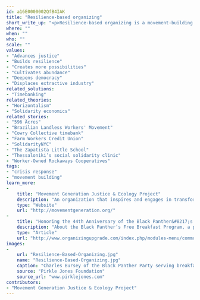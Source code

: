 ```yaml
---
id: a16E0000002QfB4IAK
title: "Resilience-based organizing"
short_write_up: "<p>Resilience-based organizing is a movement-building strategy that focuses on improving the ability of communities to meet their needs through shared work, democratic self-governance, and contesting power. The approach departs from traditional campaign-based organizing approaches in which communities pressure a political figure with decision-making power to act on their demands, thereby re-enforcing existing structures of power. Instead, people organize to create visionary and oppositional economies in ways that strengthen community control and are ecologically regenerative. Resilience-based organizing was foundational to black liberation movements such as the Black Panther Party, which had more than sixty &#8216;self help&#8217; programs. We see it applied today in Zapatista communities and through the Landless Workers’ Movement in Brazil.</p>"
where: ""
when: ""
who: ""
scale: ""
values:
- "Advances justice"
- "Builds resilience"
- "Creates more possibilities"
- "Cultivates abundance"
- "Deepens democracy"
- "Displaces extractive industry"
related_solutions:
- "Timebanking"
related_theories:
- "Horizontalism"
- "Solidarity economics"
related_stories:
- "596 Acres"
- "Brazilian Landless Workers' Movement"
- "Cowry Collective timebank"
- "Farm Workers Credit Union"
- "SolidarityNYC"
- "The Zapatista Little School"
- "Thessaloniki’s social solidarity clinic"
- "Worker-Owned Rockaways Cooperatives"
tags:
- "crisis response"
- "movement building"
learn_more:
-
    title: "Movement Generation Justice & Ecology Project"
    description: "An organization that inspires and engages in transformative action towards the liberation and restoration of land, labor, and culture."
    type: "Website"
    url: "http://movementgeneration.org/"
-
    title: "Honoring the 44th Anniversary of the Black Panther&#8217;s Free Breakfast Program"
    description: "About the Black Panther’s Free Breakfast Program, a powerful example of resilience-based organizing"
    type: "Article"
    url: "http://www.organizingupgrade.com/index.php/modules-menu/community-organizing/item/942-honoring-the-44th-anniversary-of-the-black-panthers-free-breakfast-program"
images:
-
    url: "Resilience-Based-Organizing.jpg"
    name: "Resilience-Based-Organizing.jpg"
    caption: "Charles Bursey of the Black Panther Party serving breakfast to children for the Panther Free Breakfast Program in Oakland, CA in 1969"
    source: "Pirkle Jones Foundation"
    source_url: "www.pirklejones.com"
contributors:
- "Movement Generation Justice & Ecology Project"
---
```

